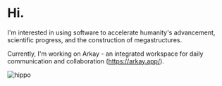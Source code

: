 # Hi.
I'm interested in using software to accelerate humanity's advancement, scientific progress, and the construction of megastructures.

Currently, I'm working on Arkay - an integrated workspace for daily communication and collaboration (https://arkay.app/).

![hippo](https://i.giphy.com/media/v1.Y2lkPTc5MGI3NjExNnZ5b2s4dnFmNWNsNHBmamVkY3Bnejk3ZjdvZ211bHFyajZ1eGJuYyZlcD12MV9pbnRlcm5hbF9naWZfYnlfaWQmY3Q9Zw/UJidNprubwkbN2AodN/giphy.gif)


